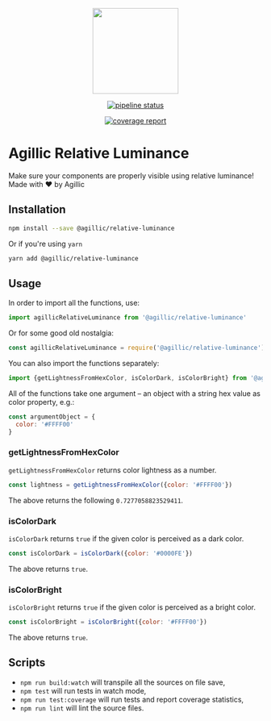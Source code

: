 <p align="center">
    <img src="https://www.agillic.com/wp-content/uploads/2016/02/Logo.svg"
        height="170">
</p>

<p align="center">
  <a href="https://gitlab.com/agillic-ci/relative-luminance/commits/develop"><img alt="pipeline status" src="https://gitlab.com/agillic-ci/relative-luminance/badges/develop/pipeline.svg" /></a>
</p>
<p align="center">
  <a href="https://gitlab.com/agillic-ci/relative-luminance/commits/develop"><img alt="coverage report" src="https://gitlab.com/agillic-ci/relative-luminance/badges/develop/coverage.svg" /></a>
</p>

# Agillic Relative Luminance

Make sure your components are properly visible using relative luminance!
Made with :heart: by Agillic

## Installation

```sh
npm install --save @agillic/relative-luminance
```

Or if you're using `yarn`

```sh
yarn add @agillic/relative-luminance
```

## Usage

In order to import all the functions, use:

```javascript
import agillicRelativeLuminance from '@agillic/relative-luminance'
```

Or for some good old nostalgia:

```javascript
const agillicRelativeLuminance = require('@agillic/relative-luminance')
```


You can also import the functions separately:

```javascript
import {getLightnessFromHexColor, isColorDark, isColorBright} from '@agillic/relative-luminance'
```

All of the functions take one argument &ndash; an object with a string hex value as color property, e.g.:

```javascript
const argumentObject = {
  color: '#FFFF00'
}
```

### getLightnessFromHexColor

`getLightnessFromHexColor` returns color lightness as a number.

```javascript
const lightness = getLightnessFromHexColor({color: '#FFFF00'})
```

The above returns the following `0.7277058823529411`.

### isColorDark

`isColorDark` returns `true` if the given color is perceived as a dark color.

```javascript
const isColorDark = isColorDark({color: '#0000FE'})
```

The above returns `true`.

### isColorBright

`isColorBright` returns `true` if the given color is perceived as a bright color.

```javascript
const isColorBright = isColorBright({color: '#FFFF00'})
```

The above returns `true`.

## Scripts

- `npm run build:watch` will transpile all the sources on file save,
- `npm test` will run tests in watch mode,
- `npm run test:coverage` will run tests and report coverage statistics,
- `npm run lint` will lint the source files.


